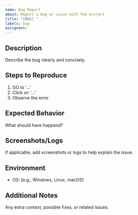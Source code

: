 ```yaml
---
name: Bug Report
about: Report a bug or issue with the project
title: "[BUG] "
labels: bug
assignees:
---
```


## Description

Describe the bug clearly and concisely.

## Steps to Reproduce

1. GO to '...'
2. Click on '...'
3. Observe the error

## Expected Behavior

What should have happend?

## Screenshots/Logs

If applicable, add screenshots or logs to help explain the issue.

## Environment

- OS: [e.g., Windows, Linux, macOS]

## Additional Notes

Any extra context, possible fixes, or related issues.
